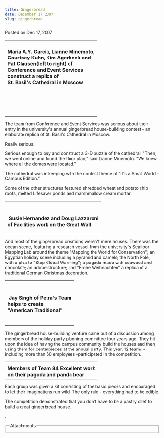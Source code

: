 ```yaml
---
title: Gingerbread
date: December 17 2007
slug: gingerbread
---
```


 



<span class="date">Posted on Dec 17, 2007    </span>
<table>
<tr class="odd">
<th/>
</tr>
<tr class="even">
<td>
<p><strong>Maria A.Y. Garcia, Lianne Minemoto,<br>
Courtney Kuhn, Kim Agerbeek and<br>
Pat Clausen(left to right) of<br>
Conference and Event Services<br>
construct a replica of<br>
St. Basil&apos;s Cathedral in Moscow</br></br></br></br></br></strong></p>
</td>
</tr>
</table>
The team from Conference and Event Services was serious about their
entry in the university&apos;s annual gingerbread house-building
contest&#xA0;- an elaborate replica of St. Basil&apos;s Cathedral in
Moscow.
<p>Really serious.</p>
<p>Serious enough to buy and construct a 3-D puzzle of the
cathedral. &quot;Then, we went online and found the floor plan,&quot; said
Lianne Minemoto. &quot;We knew where all the domes were located.&quot;</p>
<p>The cathedral was in keeping with the contest theme of &quot;It&apos;s a
Small World&#xA0;- Campus Edition.&quot;</p>
<p>Some of the other structures featured shredded wheat and potato
chip roofs, melted Lifesaver ponds and marshmallow cream
mortar.</p>
<table>
<tr class="odd">
<th>&#xA0;</th>
</tr>
<tr class="even">
<td>
<p><strong>&#xA0;Susie Hernandez and Doug Lazzaroni<br>
of Facilities work on the Great Wall</br></strong></p>
</td>
</tr>
</table>
<p>And most of the gingerbread creations weren&apos;t mere houses. There
was the ocean scene, featuring a research vessel from the
university&apos;s Seafloor Mapping Lab around the theme &quot;Mapping the
World for Conservation&quot;; an Egyptian holiday scene including a
pyramid and camels; the North Pole, with a plea to &quot;Stop Global
Warming&quot;; a pagoda made with seaweed and chocolate; an adobe
structure; and &quot;Frohe Weihnachten&quot; a replica of a traditional
German Christmas decoration.</p>
<table>
<tr class="odd">
<th>&#xA0;</th>
</tr>
<tr class="even">
<td>
<p>&#xA0;<strong>Jay Singh of Petra&apos;s Team<br>
helps to create<br>
&quot;American Traditional&quot;</br></br></strong></p>
</td>
</tr>
</table>
The gingerbread house-building venture came out of a discussion
among members of the holiday party planning committee four years
ago. They hit upon the idea of having the campus community build
the houses and then using them for centerpieces at the annual
party. This year, 12 teams&#xA0;- including more than 60 employees
-participated in the competition.
<table>
<tr class="odd">
<th/>
</tr>
<tr class="even">
<td><strong>Members of Team 84 Excellent work<br>
on their pagoda and panda bear</br></strong></td>
</tr>
</table>
Each group was given a kit consisting of the basic pieces and
encouraged to let their imaginations run wild. The only rule&#xA0;-
everything had to be edible.<br>
<p>The competition demonstrated that you don&apos;t have to be a pastry
chef to build a great gingerbread house.</p>
<p>.<br/></p>
<fieldset class="fieldgroup group-attachments">
<legend>Attachments</legend>
<div class="field field-type-emvideo field-field-attach-video">
<div class="field-items">
<div class="field-item odd">
<div class="emvideo emvideo-video emvideo-"/>
</div>
</div>
</div>
</fieldset>
</br>




 
